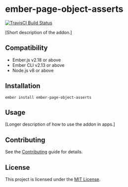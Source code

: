ember-page-object-asserts
==============================================================================

[![TravisCI Build Status][travis-badge]][travis-badge-url]

[travis-badge]: https://travis-ci.com/yratanov/ember-page-object-asserts.svg?branch=master
[travis-badge-url]: https://travis-ci.org/yratanov/ember-page-object-asserts

[Short description of the addon.]


Compatibility
------------------------------------------------------------------------------

* Ember.js v2.18 or above
* Ember CLI v2.13 or above
* Node.js v8 or above


Installation
------------------------------------------------------------------------------

```
ember install ember-page-object-asserts
```


Usage
------------------------------------------------------------------------------

[Longer description of how to use the addon in apps.]


Contributing
------------------------------------------------------------------------------

See the [Contributing](CONTRIBUTING.md) guide for details.


License
------------------------------------------------------------------------------

This project is licensed under the [MIT License](LICENSE.md).
